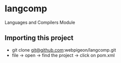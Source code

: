 # langcomp
Languages and Compilers Module

## Importing this project
* git clone git@github.com:webpigeon/langcomp.git
* file -> open -> find the project -> click on pom.xml
